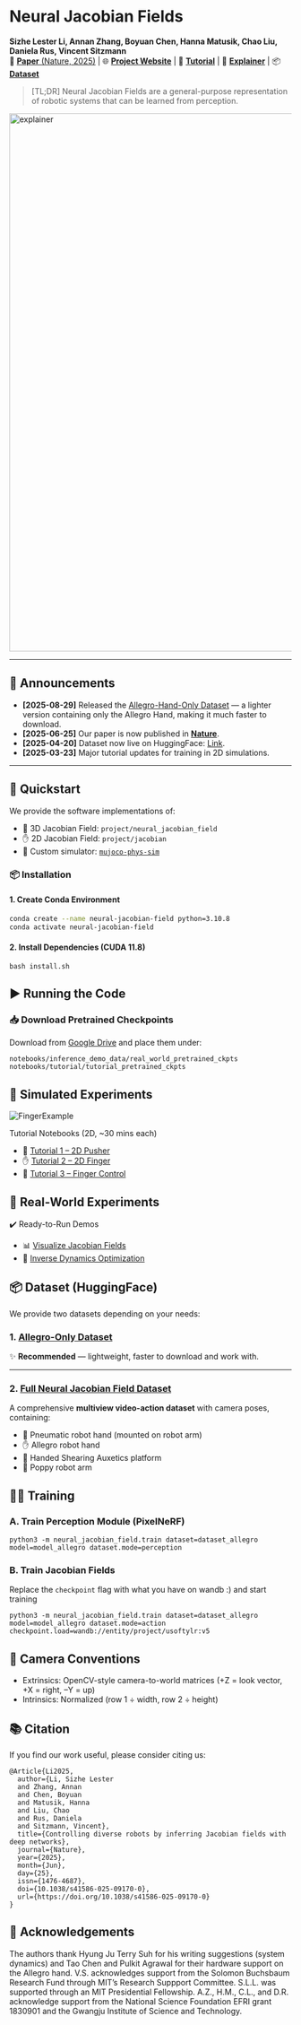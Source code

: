 # Neural Jacobian Fields

**Sizhe Lester Li, Annan Zhang, Boyuan Chen, Hanna Matusik, Chao Liu, Daniela Rus, Vincent Sitzmann**  
📄 [**Paper** (Nature, 2025)](https://www.nature.com/articles/s41586-025-09170-0) | 🌐 [**Project Website**](https://sizhe-li.github.io/publication/neural_jacobian_field/) | 📖 [**Tutorial**](https://sizhe-li.github.io/blog/2025/jacobian-fields-tutorial/) | 🎥 [**Explainer**](https://youtu.be/dFZ1RvJMN7A) | 📦[**Dataset**](https://huggingface.co/datasets/sizhe-lester-li/neural-jacobian-field)

> [TL;DR] Neural Jacobian Fields are a general-purpose representation of robotic systems that can be learned from perception.

<img width="960" alt="explainer" src="https://github.com/user-attachments/assets/32a8bec9-fee7-4338-ab74-8ffe08fef75a" />

---

## 📢  Announcements

- **[2025-08-29]** Released the [Allegro-Hand-Only Dataset](https://huggingface.co/datasets/sizhe-lester-li/neural-jacobian-field-allegro-only) — a lighter version containing only the Allegro Hand, making it much faster to download.
- **[2025-06-25]** Our paper is now published in [**Nature**](https://www.nature.com/articles/s41586-025-09170-0).
- **[2025-04-20]** Dataset now live on HuggingFace: [Link](https://huggingface.co/datasets/sizhe-lester-li/neural-jacobian-field).
- **[2025-03-23]** Major tutorial updates for training in 2D simulations.

---

## 🚀 Quickstart

We provide the software implementations of:
- 🧠 3D Jacobian Field: `project/neural_jacobian_field`  
- ✋ 2D Jacobian Field: `project/jacobian`  
- 🧪 Custom simulator: [`mujoco-phys-sim`](https://github.com/sizhe-li/mujoco-phys-sim.git)

### 📦 Installation

#### 1. Create Conda Environment

```bash
conda create --name neural-jacobian-field python=3.10.8
conda activate neural-jacobian-field
```

#### 2. Install Dependencies (CUDA 11.8)

```
bash install.sh
```

## ▶️ Running the Code
### 📥 Download Pretrained Checkpoints

Download from [Google Drive](https://drive.google.com/drive/folders/1fq0nngkeRWhCJ_CAyzQopYda20Zu-Zu8?usp=drive_link) and place them under:

```
notebooks/inference_demo_data/real_world_pretrained_ckpts
notebooks/tutorial/tutorial_pretrained_ckpts
```

## 🧪 Simulated Experiments
![FingerExample](https://github.com/user-attachments/assets/3cd3014c-a755-47e8-9375-f84e2a4bc542)

Tutorial Notebooks (2D, ~30 mins each)

- 🧩 [Tutorial 1 – 2D Pusher](https://github.com/sizhe-li/neural-jacobian-field/blob/6badf88418a4f39378dc4e708a8d0f1b3ba1b6eb/notebooks/tutorial/1_training_pusher_jacobian_in_2D.ipynb)
- ✋ [Tutorial 2 – 2D Finger](https://github.com/sizhe-li/neural-jacobian-field/blob/6badf88418a4f39378dc4e708a8d0f1b3ba1b6eb/notebooks/tutorial/2_training_finger_jacobian_in_2D.ipynb)
- 🤖 [Tutorial 3 – Finger Control](https://github.com/sizhe-li/neural-jacobian-field/blob/6badf88418a4f39378dc4e708a8d0f1b3ba1b6eb/notebooks/tutorial/3_control_demo_block_pushing.ipynb)

## 🦾 Real-World Experiments

✔️ Ready-to-Run Demos
- 📊 [Visualize Jacobian Fields](https://github.com/sizhe-li/neural-jacobian-field/blob/main/notebooks/real_world/1_visualize_jacobian_fields.ipynb)
- 🎯 [Inverse Dynamics Optimization](https://github.com/sizhe-li/neural-jacobian-field/blob/main/notebooks/real_world/2_inverse_dynamics.ipynb)

## 📦 Dataset (HuggingFace)

We provide two datasets depending on your needs:

### 1. [Allegro-Only Dataset](https://huggingface.co/datasets/sizhe-lester-li/neural-jacobian-field-allegro-only)  
✨ **Recommended** — lightweight, faster to download and work with.

---

### 2. [Full Neural Jacobian Field Dataset](https://huggingface.co/datasets/sizhe-lester-li/neural-jacobian-field)  
A comprehensive **multiview video-action dataset** with camera poses, containing:  
- 🤖 Pneumatic robot hand (mounted on robot arm)  
- ✋ Allegro robot hand  
- 🧩 Handed Shearing Auxetics platform  
- 🦾 Poppy robot arm  

## 🏋️‍♀️ Training

### A. Train Perception Module (PixelNeRF)

```
python3 -m neural_jacobian_field.train dataset=dataset_allegro model=model_allegro dataset.mode=perception
```
### B. Train Jacobian Fields

Replace the `checkpoint` flag with what you have on wandb :) and start training

```
python3 -m neural_jacobian_field.train dataset=dataset_allegro model=model_allegro dataset.mode=action checkpoint.load=wandb://entity/project/usoftylr:v5
```

## 🎥 Camera Conventions
- Extrinsics: OpenCV-style camera-to-world matrices
(+Z = look vector, +X = right, –Y = up)
- Intrinsics: Normalized (row 1 ÷ width, row 2 ÷ height)


## 📚 Citation
If you find our work useful, please consider citing us:

```
@Article{Li2025,
  author={Li, Sizhe Lester
  and Zhang, Annan
  and Chen, Boyuan
  and Matusik, Hanna
  and Liu, Chao
  and Rus, Daniela
  and Sitzmann, Vincent},
  title={Controlling diverse robots by inferring Jacobian fields with deep networks},
  journal={Nature},
  year={2025},
  month={Jun},
  day={25},
  issn={1476-4687},
  doi={10.1038/s41586-025-09170-0},
  url={https://doi.org/10.1038/s41586-025-09170-0}
}
```

## 🙏 Acknowledgements

The authors thank Hyung Ju Terry Suh for his writing suggestions (system dynamics) and Tao Chen and Pulkit Agrawal for their hardware support on the Allegro hand.
V.S. acknowledges support from the Solomon Buchsbaum Research Fund through MIT’s Research Suppport Committee. 
S.L.L. was supported through an MIT Presidential Fellowship. 
A.Z., H.M., C.L., and D.R. acknowledge support from the National Science Foundation EFRI grant 1830901 and the Gwangju Institute of Science and Technology.
